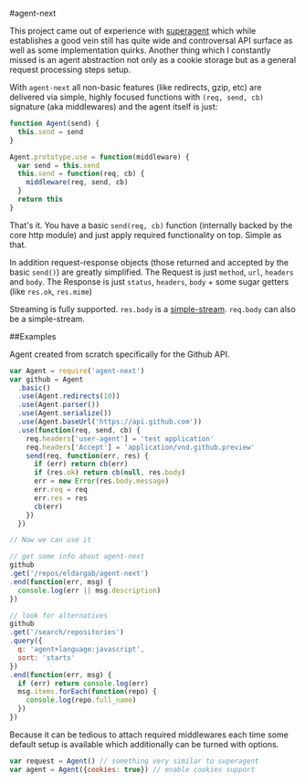 #agent-next

This project came out of experience with
[superagent](https://github.com/visionmedia/superagent) which while
establishes a good vein still has quite wide and controversal API surface as
well as some implementation quirks. Another thing which I constantly missed is
an agent abstraction not only as a cookie storage but as a general request
processing steps setup.

With `agent-next` all non-basic features (like redirects, gzip, etc)
are delivered via simple, highly focused functions with `(req, send, cb)` signature (aka middlewares)
and the agent itself is just:

```javascript
function Agent(send) {
  this.send = send
}

Agent.prototype.use = function(middleware) {
  var send = this.send
  this.send = function(req, cb) {
    middleware(req, send, cb)
  }
  return this
}
```

That's it. You have a basic `send(req, cb)` function
(internally backed by the core http module) and just apply required functionality on top.
Simple as that.

In addition request-response objects (those returned and accepted by the basic `send()`)
are greatly simplified. The Request is just `method`, `url`, `headers`
and `body`. The Response is just `status`, `headers`, `body` + some sugar getters
(like `res.ok`, `res.mime`)

Streaming is fully supported. `res.body` is a [simple-stream](https://github.com/eldargab/stream-simple).
`req.body` can also be a simple-stream.

##Examples

Agent created from scratch specifically for the Github API.

```javascript
var Agent = require('agent-next')
var github = Agent
  .basic()
  .use(Agent.redirects(10))
  .use(Agent.parser())
  .use(Agent.serialize())
  .use(Agent.baseUrl('https://api.github.com'))
  .use(function(req, send, cb) {
    req.headers['user-agent'] = 'test application'
    req.headers['Accept'] = 'application/vnd.github.preview'
    send(req, function(err, res) {
      if (err) return cb(err)
      if (res.ok) return cb(null, res.body)
      err = new Error(res.body.message)
      err.req = req
      err.res = res
      cb(err)
    })
  })

// Now we can use it

// get some info about agent-next
github
.get('/repos/eldargab/agent-next')
.end(function(err, msg) {
  console.log(err || msg.description)
})

// look for alternatives
github
.get('/search/repositories')
.query({
  q: 'agent+language:javascript',
  sort: 'starts'
})
.end(function(err, msg) {
  if (err) return console.log(err)
  msg.items.forEach(function(repo) {
    console.log(repo.full_name)
  })
})
```

Because it can be tedious to attach required middlewares each time
some default setup is available which additionally can be turned
with options.

```javascript
var request = Agent() // something very similar to superagent
var agent = Agent({cookies: true}) // enable cookies support
```